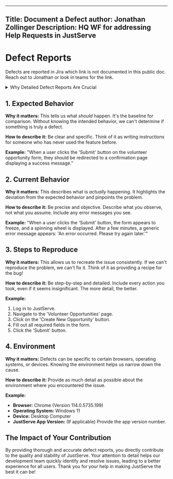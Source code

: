 ----
Title: Document a Defect
author: Jonathan Zollinger
Description: HQ WF for addressing Help Requests in JustServe
----

# Defect Reports

Defects are reported in Jira which link is not documented in this public doc. Reach out to Jonathan or look in teams for the link. 

<details><summary> Why Detailed Defect Reports Are Crucial </summary>

Accurate and detailed defect reports are essential for our team to effectively diagnose and resolve issues.  The information you provide directly impacts whether a defect is understood by the dev team or if they have to ask for context. the time it takes to ask for context introduces days worth of wasted time.

</details>

## 1. Expected Behavior

**Why it matters:** This tells us what *should* happen. It's the baseline for comparison. Without knowing the intended behavior, we can't determine if something is truly a defect.

**How to describe it:** Be clear and specific.  Think of it as writing instructions for someone who has never used the feature before.

**Example:** "When a user clicks the 'Submit' button on the volunteer opportunity form, they should be redirected to a confirmation page displaying a success message."

## 2. Current Behavior

**Why it matters:** This describes what is *actually* happening.  It highlights the deviation from the expected behavior and pinpoints the problem.

**How to describe it:** Be precise and objective. Describe what you observe, not what you assume. Include any error messages you see.

**Example:** "When a user clicks the 'Submit' button, the form appears to freeze, and a spinning wheel is displayed. After a few minutes, a generic error message appears: 'An error occurred. Please try again later.'"

## 3. Steps to Reproduce

**Why it matters:** This allows us to recreate the issue consistently.  If we can't reproduce the problem, we can't fix it.  Think of it as providing a recipe for the bug!

**How to describe it:** Be step-by-step and detailed. Include every action you took, even if it seems insignificant.  The more detail, the better.

**Example:**

1. Log in to JustServe.
2. Navigate to the 'Volunteer Opportunities' page.
3. Click on the 'Create New Opportunity' button.
4. Fill out all required fields in the form.
5. Click the 'Submit' button.

## 4. Environment

**Why it matters:** Defects can be specific to certain browsers, operating systems, or devices.  Knowing the environment helps us narrow down the cause.

**How to describe it:** Provide as much detail as possible about the environment where you encountered the issue.

**Example:**

* **Browser:** Chrome (Version 114.0.5735.199)
* **Operating System:** Windows 11
* **Device:** Desktop Computer
* **JustServe App Version:** (If applicable)  Provide the app version number.

## The Impact of Your Contribution

By providing thorough and accurate defect reports, you directly contribute to the quality and stability of JustServe.  Your attention to detail helps our development team quickly identify and resolve issues, leading to a better experience for all users.  Thank you for your help in making JustServe the best it can be!